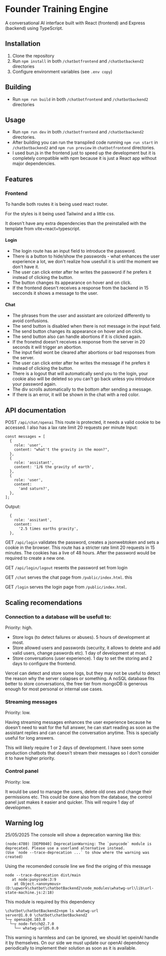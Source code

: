 # Founder Training Engine

A conversational AI interface built with React (frontend) and Express (backend) using TypeScript.

## Installation
1. Clone the repository
2. Run `npm install` in both `/chatbotfrontend` and `/chatbotbackend2` directories
3. Configure environment variables (see `.env copy`)

## Building
-  Run `npm run build` in both `/chatbotfrontend` and `/chatbotbackend2` directories
  
## Usage
- Run `npm run dev` in both `/chatbotfrontend` and `/chatbotbackend2` directories.
- After building you can run the transpiled code running `npm run start` in `/chatbotbackend2` and `npm run preview` in `chatbotfrontend` directories.
- I used bun.js in the frontend just to speed up the development but it is completely compatible with npm because it is just a React app without major dependencies.

## Features

### Frontend
To handle both routes it is being used react router.

For the styles is it being used Tailwind and a little css.

It doesn't have any extra dependencies than the preinstalled with the template from vite+react+typescript.



#### Login
- The login route  has an input field to introduce the password.
- There is a button to hide/show the passwords - what enhances the user experience a lot, we don't realize how usesfull it is until the moment we don't have it.
- The user can click enter after he writes the password if he prefers it instead of clicking the button.
- The button changes its appearance on hover and on click.
- If the frontend doesn't receives a response from the backend in 15 secconds it shows a message to the user.

#### Chat
- The phrases from the user and assistant are colorized differently to avoid confusions.
- The send button is disabled when there is not message in the input field.
- The send button changes its appearance on hover and on click.
- The send button also can handle abortions if it is clicked again.
- If the fronetnd doesn't receives a response from the server in 20 seconds it will trigger an abortion.
- The input field wont be cleared after abortions or bad responses from the server.
- The user can click enter after he writes the message if he prefers it instead of clicking the button.
- There is a logout that will automatically send you to the login, your cookie also will be deleted so you can't go back unless you introduce your password again.
- The div scrolls automatically to the bottom after sending a message.
- If there is an error, it will be shown in the chat with a red color.


## API documentation

POST `/api/chat/openai`
This route is protected, it needs a valid cookie to be accessed.
I also has a lax rate limit 20 requests per minute
Input:
~~~
const messages = [
  {
    role: 'user',
    content: "what't the gravity in the moon?",
  },
  {
    role: 'assistant',
    content: '1/6 the gravity of earth',
  },
  {
    role: 'user',
    content:
      'and saturn?',
  },
];
~~~
Output:
~~~
  {
    role: 'assitant',
    content:
      '2.5 times earths gravity',
  },
~~~

GET `/api/login`
validates the password, creates a jsonwebtoken and sets a cookie in the browser.
This route has a stricter rate limit 20 requests in 15 minutes.
The cookies has a live of 48 hours. After the password would be required to create a new one.

GET `/api/login/logout`
resents the password set from login

GET `/chat`
serves the chat page from `/public/index.html`.
this

GET `/login`
serves the login page from `/public/index.html`.

## Scaling recomendations
### Connection to a database will be usefull to:
Priority: high.

- Store logs (to detect failures or abuses). 5 hours of development at most.
- Store allowed users and passwords (security, it allows to delete and add valid users, change paswords etc). 1 day of development at most.
- Store conversations (user experience). 1 day to set the storing and 2 days to configure the frontend.


Vercel can detect and store some logs, but they may not be useful to detect the reason why the server colapses or something. A noSQL database fits better to store conversations, the free tier from mongoDB is generous enough for most personal or internal use cases.

### Streaming messages
Priority: low.

Having streaming messages enhances the user experience because he doesn't need to wait for the full answer, he can start reading as soon as the assistant replies and can cancel the conversation anytime. This is specially useful for long answers.

This will likely require 1 or 2 days of development. I have seen some production chatbots that doesn't stream their messages so I don't consider it to have higher priority.

### Control panel
Priority: low.

It would be used to manage the users, delete old ones and change their permissions etc. This could be done also from the database, the control panel just makes it easier and quicker. This will require 1 day of developmen.


## Warning log
25/05/2025
The console will show a deprecation warning like this:

~~~
(node:4780) [DEP0040] DeprecationWarning: The `punycode` module is deprecated. Please use a userland alternative instead.
(Use `node --trace-deprecation ...` to show where the warning was created)
~~~

Using the recomended console line we find the origing of this message

~~~
node --trace-deprecation dist/main
   at node:punycode:3:9
    at Object.<anonymous> (D:\upwork\chatbot\chatbotBackend2\node_modules\whatwg-url\lib\url-state-machine.js:2:18)
~~~

This module is required by this dependency

~~~
\chatbot\chatbotBackend2>npm ls whatwg-url
server@1.0.0 \chatbot\chatbotBackend2
└─┬ openai@4.103.0
  └─┬ node-fetch@2.7.0
    └── whatwg-url@5.0.0
~~~

This warning is harmless and can be ignored, we should let opeinAI handle it by themselves. On our side we must update our openAI dependency periodically to implement their solution as soon as it is available.
